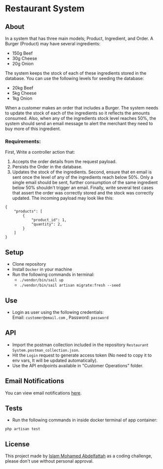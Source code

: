 # Restaurant System

## About

In a system that has three main models; Product, Ingredient, and Order.
A Burger (Product) may have several ingredients:

- 150g Beef
- 30g Cheese
- 20g Onion

The system keeps the stock of each of these ingredients stored in the database. You can use the following levels for seeding the database:
- 20kg Beef
- 5kg Cheese
- 1kg Onion

When a customer makes an order that includes a Burger. The system needs to update the stock of each of the ingredients so it reflects the amounts consumed.
Also, when any of the ingredients stock level reaches 50%, the system should send an email message to alert the merchant they need to buy more of this ingredient.

### Requirements:
First, Write a controller action that:

1. Accepts the order details from the request payload.
2. Persists the Order in the database.
3. Updates the stock of the ingredients.
   Second, ensure that en email is sent once the level of any of the ingredients reach
   below 50%. Only a single email should be sent, further consumption of the same
   ingredient below 50% shouldn't trigger an email.
   Finally, write several test cases that assert the order was correctly stored and the
   stock was correctly updated.
   The incoming payload may look like this:

```
{
    "products": [
        {
            "product_id": 1,
            "quantity": 2,
        }
    ]
}
```


## Setup
- Clone repository
- Install `Docker` in your machine
- Run the following commands in terminal:
    - `./vendor/bin/sail up`
    - `./vendor/bin/sail artisan migrate:fresh --seed`

## Use
- Login as user using the following credentials:
  <br>Email: `customer@email.com` , Password: `password`

## API
- Import the postman collection included in the repository `Restaurant System.postman_collection.json`.
- Hit the `Login` request to generate access token (No need to copy it to env vars, It will be updated automatically).
- Use the API endpoints available in "Customer Operations" folder.

## Email Notifications
You can view email notifications [here](http://localhost:8025).

## Tests
- Run the following commands in inside docker terminal of app container: 

`php artisan test`

## License
This project made by [Islam Mohamed Abdelfattah](mailto:IslamM.Abdelfattah@gmail.com) as a coding challenge, 
please don't use without personal approval.
